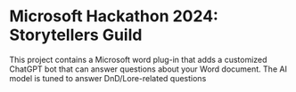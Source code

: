 # Microsoft Hackathon 2024: Storytellers Guild

This project contains a Microsoft word plug-in that adds a customized ChatGPT bot that can answer questions about your Word document. The AI model is tuned to answer DnD/Lore-related questions
